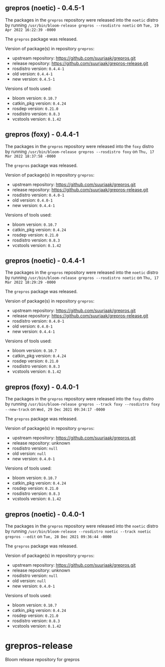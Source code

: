 ## grepros (noetic) - 0.4.5-1

The packages in the `grepros` repository were released into the `noetic` distro by running `/usr/bin/bloom-release grepros --rosdistro noetic` on `Tue, 19 Apr 2022 16:22:39 -0000`

The `grepros` package was released.

Version of package(s) in repository `grepros`:

- upstream repository: https://github.com/suurjaak/grepros.git
- release repository: https://github.com/suurjaak/grepros-release.git
- rosdistro version: `0.4.4-1`
- old version: `0.4.4-1`
- new version: `0.4.5-1`

Versions of tools used:

- bloom version: `0.10.7`
- catkin_pkg version: `0.4.24`
- rosdep version: `0.21.0`
- rosdistro version: `0.8.3`
- vcstools version: `0.1.42`


## grepros (foxy) - 0.4.4-1

The packages in the `grepros` repository were released into the `foxy` distro by running `/usr/bin/bloom-release grepros --rosdistro foxy` on `Thu, 17 Mar 2022 18:37:58 -0000`

The `grepros` package was released.

Version of package(s) in repository `grepros`:

- upstream repository: https://github.com/suurjaak/grepros.git
- release repository: https://github.com/suurjaak/grepros-release.git
- rosdistro version: `0.4.0-1`
- old version: `0.4.0-1`
- new version: `0.4.4-1`

Versions of tools used:

- bloom version: `0.10.7`
- catkin_pkg version: `0.4.24`
- rosdep version: `0.21.0`
- rosdistro version: `0.8.3`
- vcstools version: `0.1.42`


## grepros (noetic) - 0.4.4-1

The packages in the `grepros` repository were released into the `noetic` distro by running `/usr/bin/bloom-release grepros --rosdistro noetic` on `Thu, 17 Mar 2022 18:29:29 -0000`

The `grepros` package was released.

Version of package(s) in repository `grepros`:

- upstream repository: https://github.com/suurjaak/grepros.git
- release repository: https://github.com/suurjaak/grepros-release.git
- rosdistro version: `0.4.0-1`
- old version: `0.4.0-1`
- new version: `0.4.4-1`

Versions of tools used:

- bloom version: `0.10.7`
- catkin_pkg version: `0.4.24`
- rosdep version: `0.21.0`
- rosdistro version: `0.8.3`
- vcstools version: `0.1.42`


## grepros (foxy) - 0.4.0-1

The packages in the `grepros` repository were released into the `foxy` distro by running `/usr/bin/bloom-release grepros --track foxy --rosdistro foxy --new-track` on `Wed, 29 Dec 2021 09:34:17 -0000`

The `grepros` package was released.

Version of package(s) in repository `grepros`:

- upstream repository: https://github.com/suurjaak/grepros.git
- release repository: unknown
- rosdistro version: `null`
- old version: `null`
- new version: `0.4.0-1`

Versions of tools used:

- bloom version: `0.10.7`
- catkin_pkg version: `0.4.24`
- rosdep version: `0.21.0`
- rosdistro version: `0.8.3`
- vcstools version: `0.1.42`


## grepros (noetic) - 0.4.0-1

The packages in the `grepros` repository were released into the `noetic` distro by running `/usr/bin/bloom-release --rosdistro noetic --track noetic grepros --edit` on `Tue, 28 Dec 2021 09:36:44 -0000`

The `grepros` package was released.

Version of package(s) in repository `grepros`:

- upstream repository: https://github.com/suurjaak/grepros.git
- release repository: unknown
- rosdistro version: `null`
- old version: `null`
- new version: `0.4.0-1`

Versions of tools used:

- bloom version: `0.10.7`
- catkin_pkg version: `0.4.24`
- rosdep version: `0.21.0`
- rosdistro version: `0.8.3`
- vcstools version: `0.1.42`


# grepros-release
Bloom release repository for grepros

